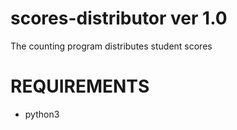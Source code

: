 # scores-distributor ver 1.0
 The counting program distributes student scores
# REQUIREMENTS
 - python3

